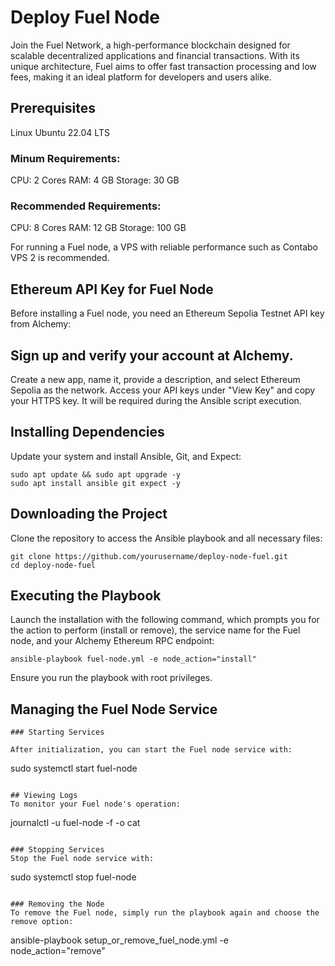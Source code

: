 # Deploy Fuel Node
Join the Fuel Network, a high-performance blockchain designed for scalable decentralized applications and financial transactions. With its unique architecture, Fuel aims to offer fast transaction processing and low fees, making it an ideal platform for developers and users alike.

## Prerequisites
Linux Ubuntu 22.04 LTS
### Minum Requirements:
CPU: 2 Cores
RAM: 4 GB
Storage: 30 GB

### Recommended Requirements:
CPU: 8 Cores
RAM: 12 GB
Storage: 100 GB

For running a Fuel node, a VPS with reliable performance such as Contabo VPS 2 is recommended.

## Ethereum API Key for Fuel Node
Before installing a Fuel node, you need an Ethereum Sepolia Testnet API key from Alchemy:

## Sign up and verify your account at Alchemy.
Create a new app, name it, provide a description, and select Ethereum Sepolia as the network.
Access your API keys under "View Key" and copy your HTTPS key. It will be required during the Ansible script execution.

## Installing Dependencies
Update your system and install Ansible, Git, and Expect:

```
sudo apt update && sudo apt upgrade -y
sudo apt install ansible git expect -y
```

##  Downloading the Project
Clone the repository to access the Ansible playbook and all necessary files:

```
git clone https://github.com/yourusername/deploy-node-fuel.git
cd deploy-node-fuel
```

##  Executing the Playbook
Launch the installation with the following command, which prompts you for the action to perform (install or remove), the service name for the Fuel node, and your Alchemy Ethereum RPC endpoint:

```
ansible-playbook fuel-node.yml -e node_action="install"
```
Ensure you run the playbook with root privileges.

##  Managing the Fuel Node Service
```
### Starting Services

After initialization, you can start the Fuel node service with:

```
sudo systemctl start fuel-node
```

## Viewing Logs
To monitor your Fuel node's operation:

```
journalctl -u fuel-node -f -o cat
```

### Stopping Services
Stop the Fuel node service with:

```
sudo systemctl stop fuel-node
```

### Removing the Node
To remove the Fuel node, simply run the playbook again and choose the remove option:

```
ansible-playbook setup_or_remove_fuel_node.yml -e node_action="remove"
```

